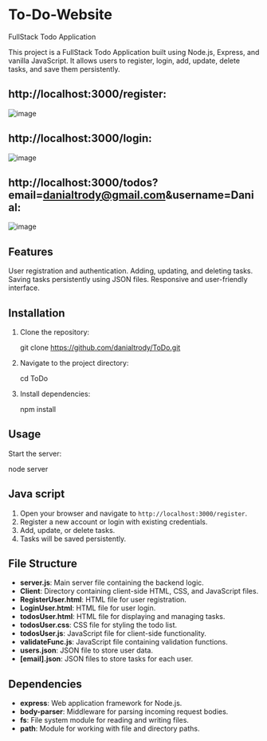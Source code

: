 # To-Do-Website
FullStack Todo Application

This project is a FullStack Todo Application built using Node.js, Express, and vanilla JavaScript.
 It allows users to register, login, add, update, delete tasks, and save them persistently.



## http://localhost:3000/register:                                                                       
![image](https://github.com/danialtrody/To-Do-Website/assets/141449225/4fe97d25-a679-407e-ad0c-76dd559e2662)
## http://localhost:3000/login:
![image](https://github.com/danialtrody/To-Do-Website/assets/141449225/fa4b0383-b4fe-4e73-9d0a-5c5be91a21b9)
## http://localhost:3000/todos?email=danialtrody@gmail.com&username=Danial:
![image](https://github.com/danialtrody/To-Do-Website/assets/141449225/c3c68623-fafa-42c1-88c8-9b510714d56a)






## Features
User registration and authentication.
Adding, updating, and deleting tasks.
Saving tasks persistently using JSON files.
Responsive and user-friendly interface.

## Installation

1) Clone the repository:

   git clone https://github.com/danialtrody/ToDo.git

2) Navigate to the project directory:

   cd ToDo

3) Install dependencies:
   
   npm install

## Usage

Start the server:

   node server

## Java script

1. Open your browser and navigate to `http://localhost:3000/register`.
2. Register a new account or login with existing credentials.
3. Add, update, or delete tasks.
4. Tasks will be saved persistently.

## File Structure

- **server.js**: Main server file containing the backend logic.
- **Client**: Directory containing client-side HTML, CSS, and JavaScript files.
- **RegisterUser.html**: HTML file for user registration.
- **LoginUser.html**: HTML file for user login.
- **todosUser.html**: HTML file for displaying and managing tasks.
- **todosUser.css**: CSS file for styling the todo list.
- **todosUser.js**: JavaScript file for client-side functionality.
- **validateFunc.js**: JavaScript file containing validation functions.
- **users.json**: JSON file to store user data.
- **[email].json**: JSON files to store tasks for each user.

## Dependencies
- **express**: Web application framework for Node.js.
- **body-parser**: Middleware for parsing incoming request bodies.
- **fs**: File system module for reading and writing files.
- **path**: Module for working with file and directory paths.


